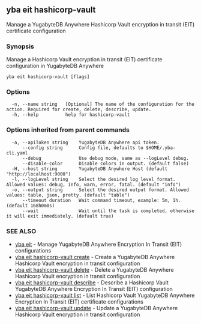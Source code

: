 ## yba eit hashicorp-vault

Manage a YugabyteDB Anywhere Hashicorp Vault encryption in transit (EIT) certificate configuration

### Synopsis

Manage a Hashicorp Vault encryption in transit (EIT) certificate configuration in YugabyteDB Anywhere

```
yba eit hashicorp-vault [flags]
```

### Options

```
  -n, --name string   [Optional] The name of the configuration for the action. Required for create, delete, describe, update.
  -h, --help          help for hashicorp-vault
```

### Options inherited from parent commands

```
  -a, --apiToken string    YugabyteDB Anywhere api token.
      --config string      Config file, defaults to $HOME/.yba-cli.yaml
      --debug              Use debug mode, same as --logLevel debug.
      --disable-color      Disable colors in output. (default false)
  -H, --host string        YugabyteDB Anywhere Host (default "http://localhost:9000")
  -l, --logLevel string    Select the desired log level format. Allowed values: debug, info, warn, error, fatal. (default "info")
  -o, --output string      Select the desired output format. Allowed values: table, json, pretty. (default "table")
      --timeout duration   Wait command timeout, example: 5m, 1h. (default 168h0m0s)
      --wait               Wait until the task is completed, otherwise it will exit immediately. (default true)
```

### SEE ALSO

* [yba eit](yba_eit.md)	 - Manage YugabyteDB Anywhere Encryption In Transit (EIT) configurations
* [yba eit hashicorp-vault create](yba_eit_hashicorp-vault_create.md)	 - Create a YugabyteDB Anywhere Hashicorp Vault encryption in transit configuration
* [yba eit hashicorp-vault delete](yba_eit_hashicorp-vault_delete.md)	 - Delete a YugabyteDB Anywhere Hashicorp Vault encryption in transit configuration
* [yba eit hashicorp-vault describe](yba_eit_hashicorp-vault_describe.md)	 - Describe a Hashicorp Vault YugabyteDB Anywhere Encryption In Transit (EIT) configuration
* [yba eit hashicorp-vault list](yba_eit_hashicorp-vault_list.md)	 - List Hashicorp Vault YugabyteDB Anywhere Encryption In Transit (EIT) certificate configurations
* [yba eit hashicorp-vault update](yba_eit_hashicorp-vault_update.md)	 - Update a YugabyteDB Anywhere Hashicorp Vault encryption in transit configuration

